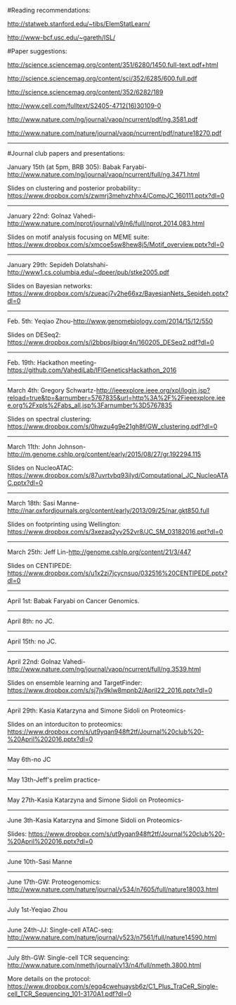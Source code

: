 #Reading recommendations:

http://statweb.stanford.edu/~tibs/ElemStatLearn/

http://www-bcf.usc.edu/~gareth/ISL/

#Paper suggestions:

http://science.sciencemag.org/content/351/6280/1450.full-text.pdf+html

http://science.sciencemag.org/content/sci/352/6285/600.full.pdf

http://science.sciencemag.org/content/352/6282/189

http://www.cell.com/fulltext/S2405-4712(16)30109-0

http://www.nature.com/ng/journal/vaop/ncurrent/pdf/ng.3581.pdf

http://www.nature.com/nature/journal/vaop/ncurrent/pdf/nature18270.pdf

-----
#Journal club papers and presentations:

January 15th (at 5pm, BRB 305): Babak Faryabi- http://www.nature.com/ng/journal/vaop/ncurrent/full/ng.3471.html

Slides on clustering and posterior probability:: https://www.dropbox.com/s/zwmrj3mehvzhhx4/CompJC_160111.pptx?dl=0

-----
January 22nd: Golnaz Vahedi-http://www.nature.com/nprot/journal/v9/n6/full/nprot.2014.083.html

Slides on motif analysis focusing on MEME suite: https://www.dropbox.com/s/xmcoe5sw8hew8j5/Motif_overview.pptx?dl=0

-----

January 29th: Sepideh Dolatshahi- http://www1.cs.columbia.edu/~dpeer/pub/stke2005.pdf

Slides on Bayesian networks: https://www.dropbox.com/s/zueacj7v2he66xz/BayesianNets_Sepideh.pptx?dl=0

-----

Feb. 5th: Yeqiao Zhou-http://www.genomebiology.com/2014/15/12/550

Slides on DESeq2: https://www.dropbox.com/s/i2bbpsjlbiqgr4n/160205_DESeq2.pdf?dl=0

-----

Feb. 19th: Hackathon meeting-https://github.com/VahediLab/IFIGeneticsHackathon_2016

-----

March 4th: Gregory Schwartz-http://ieeexplore.ieee.org/xpl/login.jsp?reload=true&tp=&arnumber=5767835&url=http%3A%2F%2Fieeexplore.ieee.org%2Fxpls%2Fabs_all.jsp%3Farnumber%3D5767835

Slides on spectral clustering: https://www.dropbox.com/s/0hwzu4g9e21gh8f/GW_clustering.pdf?dl=0

-----

March 11th: John Johnson-http://m.genome.cshlp.org/content/early/2015/08/27/gr.192294.115

Slides on NucleoATAC: https://www.dropbox.com/s/87uvrtvbq93ilyd/Computational_JC_NucleoATAC.pptx?dl=0

-----

March 18th: Sasi Manne-http://nar.oxfordjournals.org/content/early/2013/09/25/nar.gkt850.full

Slides on footprinting using Wellington: https://www.dropbox.com/s/3xezaq2yv252vr8/JC_SM_03182016.ppt?dl=0

-----

March 25th: Jeff Lin-http://genome.cshlp.org/content/21/3/447

Slides on CENTIPEDE: https://www.dropbox.com/s/u1x2zi7jcycnsuo/032516%20CENTIPEDE.pptx?dl=0

-----

April 1st: Babak Faryabi on Cancer Genomics.

-----

April 8th: no JC. 

-----

April 15th: no JC.

-----

April 22nd: Golnaz Vahedi- http://www.nature.com/ng/journal/vaop/ncurrent/full/ng.3539.html

Slides on ensemble learning and TargetFinder: https://www.dropbox.com/s/sj7jv9klw8mpnb2/April22_2016.pptx?dl=0

-----

April 29th: Kasia Katarzyna and Simone Sidoli on Proteomics-

Slides on an intorduciton to proteomics: https://www.dropbox.com/s/ut9yqan948ft2tf/Journal%20club%20-%20April%202016.pptx?dl=0

-----

May 6th-no JC

-----

May 13th-Jeff's prelim practice-

-----

May 27th-Kasia Katarzyna and Simone Sidoli on Proteomics-

-----

June 3th-Kasia Katarzyna and Simone Sidoli on Proteomics-

Slides: https://www.dropbox.com/s/ut9yqan948ft2tf/Journal%20club%20-%20April%202016.pptx?dl=0

-----

June 10th-Sasi Manne

-----

June 17th-GW: Proteogenomics: http://www.nature.com/nature/journal/v534/n7605/full/nature18003.html

-----

July 1st-Yeqiao Zhou

-----

June 24th-JJ: Single-cell ATAC-seq: http://www.nature.com/nature/journal/v523/n7561/full/nature14590.html

-----

July 8th-GW: Single-cell TCR sequencing: http://www.nature.com/nmeth/journal/v13/n4/full/nmeth.3800.html

More details on the protocol: https://www.dropbox.com/s/egq4cwehuaysb6z/C1_Plus_TraCeR_Single-cell_TCR_Sequencing_101-3170A1.pdf?dl=0


